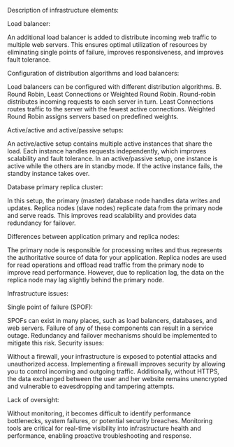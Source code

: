 Description of infrastructure elements:

Load balancer:

An additional load balancer is added to distribute incoming web traffic to multiple web servers. This ensures optimal utilization of resources by eliminating single points of failure, improves responsiveness, and improves fault tolerance.

Configuration of distribution algorithms and load balancers:

Load balancers can be configured with different distribution algorithms. B. Round Robin, Least Connections or Weighted Round Robin. Round-robin distributes incoming requests to each server in turn. Least Connections routes traffic to the server with the fewest active connections. Weighted Round Robin assigns servers based on predefined weights.

Active/active and active/passive setups:

An active/active setup contains multiple active instances that share the load. Each instance handles requests independently, which improves scalability and fault tolerance. In an active/passive setup, one instance is active while the others are in standby mode. If the active instance fails, the standby instance takes over.

Database primary replica cluster:

In this setup, the primary (master) database node handles data writes and updates. Replica nodes (slave nodes) replicate data from the primary node and serve reads. This improves read scalability and provides data redundancy for failover.

Differences between application primary and replica nodes:

The primary node is responsible for processing writes and thus represents the authoritative source of data for your application. Replica nodes are used for read operations and offload read traffic from the primary node to improve read performance. However, due to replication lag, the data on the replica node may lag slightly behind the primary node.

Infrastructure issues:

Single point of failure (SPOF):

SPOFs can exist in many places, such as load balancers, databases, and web servers. Failure of any of these components can result in a service outage. Redundancy and failover mechanisms should be implemented to mitigate this risk. Security issues:

Without a firewall, your infrastructure is exposed to potential attacks and unauthorized access. Implementing a firewall improves security by allowing you to control incoming and outgoing traffic. Additionally, without HTTPS, the data exchanged between the user and her website remains unencrypted and vulnerable to eavesdropping and tampering attempts.

Lack of oversight:

Without monitoring, it becomes difficult to identify performance bottlenecks, system failures, or potential security breaches. Monitoring tools are critical for real-time visibility into infrastructure health and performance, enabling proactive troubleshooting and response.
